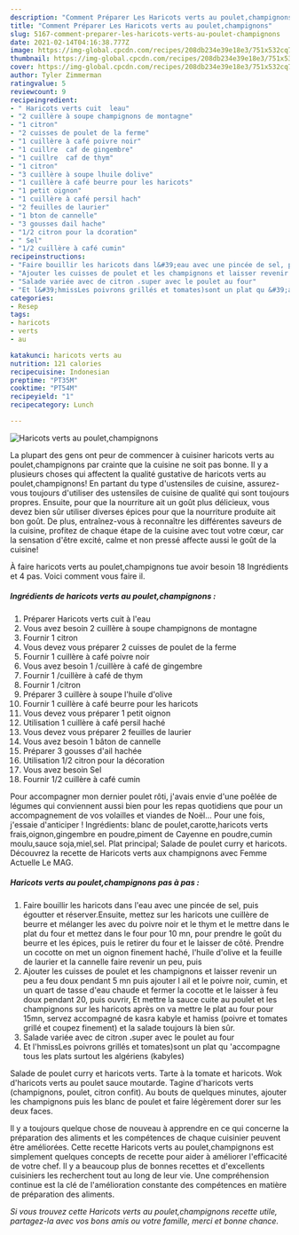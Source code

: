 ```yaml
---
description: "Comment Préparer Les Haricots verts au poulet,champignons"
title: "Comment Préparer Les Haricots verts au poulet,champignons"
slug: 5167-comment-preparer-les-haricots-verts-au-poulet-champignons
date: 2021-02-14T04:16:38.777Z
image: https://img-global.cpcdn.com/recipes/208db234e39e18e3/751x532cq70/haricots-verts-au-pouletchampignons-photo-principale-de-la-recette.jpg
thumbnail: https://img-global.cpcdn.com/recipes/208db234e39e18e3/751x532cq70/haricots-verts-au-pouletchampignons-photo-principale-de-la-recette.jpg
cover: https://img-global.cpcdn.com/recipes/208db234e39e18e3/751x532cq70/haricots-verts-au-pouletchampignons-photo-principale-de-la-recette.jpg
author: Tyler Zimmerman
ratingvalue: 5
reviewcount: 9
recipeingredient:
- " Haricots verts cuit  leau"
- "2 cuillère à soupe champignons de montagne"
- "1 citron"
- "2 cuisses de poulet de la ferme"
- "1 cuillère à café poivre noir"
- "1 cuillre  caf de gingembre"
- "1 cuillre  caf de thym"
- "1 citron"
- "3 cuillère à soupe lhuile dolive"
- "1 cuillère à café beurre pour les haricots"
- "1 petit oignon"
- "1 cuillère à café persil hach"
- "2 feuilles de laurier"
- "1 bton de cannelle"
- "3 gousses dail hache"
- "1/2 citron pour la dcoration"
- " Sel"
- "1/2 cuillère à café cumin"
recipeinstructions:
- "Faire bouillir les haricots dans l&#39;eau avec une pincée de sel, puis égoutter et réserver.Ensuite, mettez sur les haricots une cuillère de beurre et mélanger les avec du poivre noir et le thym et le mettre dans le plat du four et mettez dans le four pour 10 mn, pour prendre le goût du beurre et les épices, puis le retirer du four et le laisser de côté. Prendre un cocotte on met un oignon finement haché, l&#39;huile d&#39;olive et la feuille de laurier et la cannelle faire revenir un peu, puis"
- "Ajouter les cuisses de poulet et les champignons et laisser revenir un peu a feu doux pendant 5 mn puis ajouter l ail et le poivre noir, cumin, et un quart de tasse d&#39;eau chaude et fermer la cocotte et le laisser à feu doux pendant 20, puis ouvrir, Et mettre la sauce cuite au poulet et les champignons sur les haricots après on va mettre le plat au four pour 15mn, servez accompagné de kasra kabyle et hamiss (poivre et tomates grillé et coupez finement) et la salade toujours là bien sûr."
- "Salade variée avec de citron ،super avec le poulet au four"
- "Et l&#39;hmissLes poivrons grillés et tomates)sont un plat qu &#39;accompagne tous les plats surtout les algériens (kabyles)"
categories:
- Resep
tags:
- haricots
- verts
- au

katakunci: haricots verts au 
nutrition: 121 calories
recipecuisine: Indonesian
preptime: "PT35M"
cooktime: "PT54M"
recipeyield: "1"
recipecategory: Lunch

---
```



![Haricots verts au poulet,champignons](https://img-global.cpcdn.com/recipes/208db234e39e18e3/751x532cq70/haricots-verts-au-pouletchampignons-photo-principale-de-la-recette.jpg)

La plupart des gens ont peur de commencer à cuisiner haricots verts au poulet,champignons par crainte que la cuisine ne soit pas bonne. Il y a plusieurs choses qui affectent la qualité gustative de haricots verts au poulet,champignons! En partant du type d'ustensiles de cuisine, assurez-vous toujours d'utiliser des ustensiles de cuisine de qualité qui sont toujours propres. Ensuite, pour que la nourriture ait un goût plus délicieux, vous devez bien sûr utiliser diverses épices pour que la nourriture produite ait bon goût. De plus, entraînez-vous à reconnaître les différentes saveurs de la cuisine, profitez de chaque étape de la cuisine avec tout votre cœur, car la sensation d'être excité, calme et non pressé affecte aussi le goût de la cuisine!

<!--inarticleads1-->

À faire haricots verts au poulet,champignons tue avoir besoin 18 Ingrédients et 4 pas. Voici comment vous faire il.

##### Ingrédients de haricots verts au poulet,champignons :

1. Préparer  Haricots verts cuit à l&#39;eau
1. Vous avez besoin 2 cuillère à soupe champignons de montagne
1. Fournir 1 citron
1. Vous devez vous préparer 2 cuisses de poulet de la ferme
1. Fournir 1 cuillère à café poivre noir
1. Vous avez besoin 1 /cuillère à café de gingembre
1. Fournir 1 /cuillère à café de thym
1. Fournir 1 /citron
1. Préparer 3 cuillère à soupe l&#39;huile d&#39;olive
1. Fournir 1 cuillère à café beurre pour les haricots
1. Vous devez vous préparer 1 petit oignon
1. Utilisation 1 cuillère à café persil haché
1. Vous devez vous préparer 2 feuilles de laurier
1. Vous avez besoin 1 bâton de cannelle
1. Préparer 3 gousses d&#39;ail hachée
1. Utilisation 1/2 citron pour la décoration
1. Vous avez besoin  Sel
1. Fournir 1/2 cuillère à café cumin


Pour accompagner mon dernier poulet rôti, j&#39;avais envie d&#39;une poêlée de légumes qui conviennent aussi bien pour les repas quotidiens que pour un accompagnement de vos volailles et viandes de Noël… Pour une fois, j&#39;essaie d&#39;anticiper ! Ingrédients: blanc de poulet,carotte,haricots verts frais,oignon,gingembre en poudre,piment de Cayenne en poudre,cumin moulu,sauce soja,miel,sel. Plat principal; Salade de poulet curry et haricots. Découvrez la recette de Haricots verts aux champignons avec Femme Actuelle Le MAG. 

<!--inarticleads2-->

##### Haricots verts au poulet,champignons pas à pas :

1. Faire bouillir les haricots dans l&#39;eau avec une pincée de sel, puis égoutter et réserver.Ensuite, mettez sur les haricots une cuillère de beurre et mélanger les avec du poivre noir et le thym et le mettre dans le plat du four et mettez dans le four pour 10 mn, pour prendre le goût du beurre et les épices, puis le retirer du four et le laisser de côté. Prendre un cocotte on met un oignon finement haché, l&#39;huile d&#39;olive et la feuille de laurier et la cannelle faire revenir un peu, puis
1. Ajouter les cuisses de poulet et les champignons et laisser revenir un peu a feu doux pendant 5 mn puis ajouter l ail et le poivre noir, cumin, et un quart de tasse d&#39;eau chaude et fermer la cocotte et le laisser à feu doux pendant 20, puis ouvrir, Et mettre la sauce cuite au poulet et les champignons sur les haricots après on va mettre le plat au four pour 15mn, servez accompagné de kasra kabyle et hamiss (poivre et tomates grillé et coupez finement) et la salade toujours là bien sûr.
1. Salade variée avec de citron ،super avec le poulet au four
1. Et l&#39;hmissLes poivrons grillés et tomates)sont un plat qu &#39;accompagne tous les plats surtout les algériens (kabyles)


Salade de poulet curry et haricots verts. Tarte à la tomate et haricots. Wok d&#39;haricots verts au poulet sauce moutarde. Tagine d&#39;haricots verts (champignons, poulet, citron confit). Au bouts de quelques minutes, ajouter les champignons puis les blanc de poulet et faire légèrement dorer sur les deux faces. 

<!--inarticleads1-->

<p>
Il y a toujours quelque chose de nouveau à apprendre en ce qui concerne la préparation des aliments et les compétences de chaque cuisinier peuvent être améliorées. Cette recette Haricots verts au poulet,champignons est simplement quelques concepts de recette pour aider à améliorer l'efficacité de votre chef. Il y a beaucoup plus de bonnes recettes et d'excellents cuisiniers les recherchent tout au long de leur vie. Une compréhension continue est la clé de l'amélioration constante des compétences en matière de préparation des aliments.
</p>

<p>
<i>Si vous trouvez cette Haricots verts au poulet,champignons recette utile, partagez-la avec vos bons amis ou votre famille, merci et bonne chance.</i>
</p>
